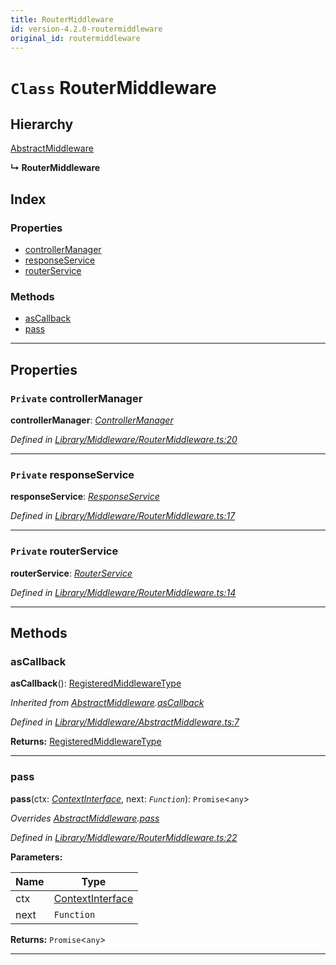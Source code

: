 ```yaml
---
title: RouterMiddleware
id: version-4.2.0-routermiddleware
original_id: routermiddleware
---
```


# `Class` RouterMiddleware

## Hierarchy

 [AbstractMiddleware](abstractmiddleware)

**↳ RouterMiddleware**

## Index

### Properties

* [controllerManager](routermiddleware#controllermanager)
* [responseService](routermiddleware#responseservice)
* [routerService](routermiddleware#routerservice)

### Methods

* [asCallback](routermiddleware#ascallback)
* [pass](routermiddleware#pass)

---

## Properties

<a id="controllermanager"></a>

### `Private` controllerManager

**controllerManager**: *[ControllerManager](controllermanager)*

*Defined in [Library/Middleware/RouterMiddleware.ts:20](https://github.com/SpoonX/stix/blob/5b30e82/src/Library/Middleware/RouterMiddleware.ts#L20)*

___
<a id="responseservice"></a>

### `Private` responseService

**responseService**: *[ResponseService](responseservice)*

*Defined in [Library/Middleware/RouterMiddleware.ts:17](https://github.com/SpoonX/stix/blob/5b30e82/src/Library/Middleware/RouterMiddleware.ts#L17)*

___
<a id="routerservice"></a>

### `Private` routerService

**routerService**: *[RouterService](routerservice)*

*Defined in [Library/Middleware/RouterMiddleware.ts:14](https://github.com/SpoonX/stix/blob/5b30e82/src/Library/Middleware/RouterMiddleware.ts#L14)*

___

## Methods

<a id="ascallback"></a>

###  asCallback

**asCallback**(): [RegisteredMiddlewareType](../modules/middlewaretypes#registeredmiddlewaretype)

*Inherited from [AbstractMiddleware](abstractmiddleware).[asCallback](abstractmiddleware#ascallback)*

*Defined in [Library/Middleware/AbstractMiddleware.ts:7](https://github.com/SpoonX/stix/blob/5b30e82/src/Library/Middleware/AbstractMiddleware.ts#L7)*

**Returns:** [RegisteredMiddlewareType](../modules/middlewaretypes#registeredmiddlewaretype)

___
<a id="pass"></a>

###  pass

**pass**(ctx: *[ContextInterface](../interfaces/contextinterface)*, next: *`Function`*): `Promise`<`any`>

*Overrides [AbstractMiddleware](abstractmiddleware).[pass](abstractmiddleware#pass)*

*Defined in [Library/Middleware/RouterMiddleware.ts:22](https://github.com/SpoonX/stix/blob/5b30e82/src/Library/Middleware/RouterMiddleware.ts#L22)*

**Parameters:**

| Name | Type |
| ------ | ------ |
| ctx | [ContextInterface](../interfaces/contextinterface) |
| next | `Function` |

**Returns:** `Promise`<`any`>

___

